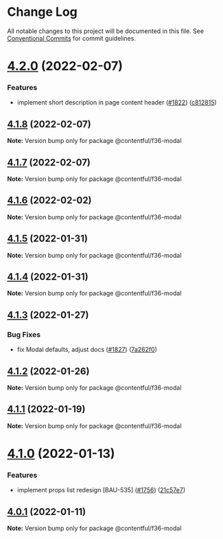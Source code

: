 # Change Log

All notable changes to this project will be documented in this file.
See [Conventional Commits](https://conventionalcommits.org) for commit guidelines.

# [4.2.0](https://github.com/contentful/forma-36/compare/@contentful/f36-modal@4.1.8...@contentful/f36-modal@4.2.0) (2022-02-07)


### Features

* implement short description in page content header ([#1822](https://github.com/contentful/forma-36/issues/1822)) ([c812815](https://github.com/contentful/forma-36/commit/c812815cf6681a021fd5313fc905227def842ee8))





## [4.1.8](https://github.com/contentful/forma-36/compare/@contentful/f36-modal@4.1.7...@contentful/f36-modal@4.1.8) (2022-02-07)

**Note:** Version bump only for package @contentful/f36-modal





## [4.1.7](https://github.com/contentful/forma-36/compare/@contentful/f36-modal@4.1.6...@contentful/f36-modal@4.1.7) (2022-02-07)

**Note:** Version bump only for package @contentful/f36-modal





## [4.1.6](https://github.com/contentful/forma-36/compare/@contentful/f36-modal@4.1.5...@contentful/f36-modal@4.1.6) (2022-02-02)

**Note:** Version bump only for package @contentful/f36-modal





## [4.1.5](https://github.com/contentful/forma-36/compare/@contentful/f36-modal@4.1.4...@contentful/f36-modal@4.1.5) (2022-01-31)

**Note:** Version bump only for package @contentful/f36-modal





## [4.1.4](https://github.com/contentful/forma-36/compare/@contentful/f36-modal@4.1.3...@contentful/f36-modal@4.1.4) (2022-01-31)

**Note:** Version bump only for package @contentful/f36-modal





## [4.1.3](https://github.com/contentful/forma-36/compare/@contentful/f36-modal@4.1.2...@contentful/f36-modal@4.1.3) (2022-01-27)


### Bug Fixes

* fix Modal defaults, adjust docs ([#1827](https://github.com/contentful/forma-36/issues/1827)) ([7a262f0](https://github.com/contentful/forma-36/commit/7a262f0719492fba16e0557e7fc3316eeacd2a21))





## [4.1.2](https://github.com/contentful/forma-36/compare/@contentful/f36-modal@4.1.1...@contentful/f36-modal@4.1.2) (2022-01-26)

**Note:** Version bump only for package @contentful/f36-modal





## [4.1.1](https://github.com/contentful/forma-36/compare/@contentful/f36-modal@4.1.0...@contentful/f36-modal@4.1.1) (2022-01-19)

**Note:** Version bump only for package @contentful/f36-modal





# [4.1.0](https://github.com/contentful/forma-36/compare/@contentful/f36-modal@4.0.1...@contentful/f36-modal@4.1.0) (2022-01-13)


### Features

* implement props list redesign [BAU-535]  ([#1756](https://github.com/contentful/forma-36/issues/1756)) ([21c57e7](https://github.com/contentful/forma-36/commit/21c57e72008b75990d03af4e7500edc1c7f3d26d))





## [4.0.1](https://github.com/contentful/forma-36/compare/@contentful/f36-modal@4.0.0...@contentful/f36-modal@4.0.1) (2022-01-11)

**Note:** Version bump only for package @contentful/f36-modal
